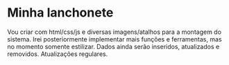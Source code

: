 # Minha lanchonete

Vou criar com html/css/js e diversas imagens/atalhos para a montagem do sistema. Irei posteriormente implementar mais funções e ferramentas, mas no momento somente estilizar.
Dados ainda serão inseridos, atualizados e removidos. Atualizações regulares. 

